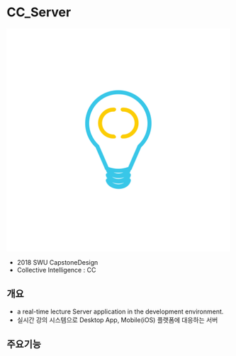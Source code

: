 # CC_Server
![cc_logo](./img/cc_logo.png)
* 2018 SWU CapstoneDesign
* Collective Intelligence : CC
## 개요
* a real-time lecture Server application in the development environment.
* 실시간 강의 시스템으로 Desktop App, Mobile(iOS) 플랫폼에 대응하는 서버

## 주요기능

